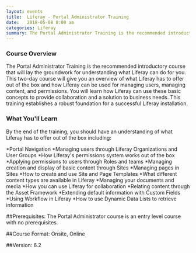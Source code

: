 ```yaml
---
layout: events
title:  Liferay - Portal Administrator Training
date:   2018-05-08 8:00 am
categories: Liferay
summary: The Portal Administrator Training is the recommended introductory course that will lay the groundwork for understanding what Liferay can do for you. This two-day course will give you an overview of what Liferay has to offer out of the box and how Liferay can be used for managing users, managing content, and permissions.
---
```


### Course Overview
The Portal Administrator Training is the recommended introductory course that will lay the groundwork for understanding what Liferay can do for you. 
This two-day course will give you an overview of what Liferay has to offer out of the box and how Liferay can be used for managing users, managing content, and permissions. 
You will learn how Liferay can use these basic concepts to provide collaboration and a solution to business needs. 
This training establishes a robust foundation for a successful Liferay installation.

### What You'll Learn
By the end of the training, you should have an understanding of what Liferay has to offer out of the box including:

*Portal Navigation
*Managing users through Liferay Organizations and User Groups
*How Liferay's permissions system works out of the box
*Applying permissions to users through Roles and teams
*Managing creation and display of basic content through Sites
*Managing pages in Sites
*How to create and use Site and Page Templates
*What different content types are available in Liferay
*Managing your documents and media
*How you can use Liferay for collaboration
*Relating content through the Asset Framework
*Extending default information with Custom Fields
*Using Workflow in Liferay
*How to use Dynamic Data Lists to retrieve information

##Prerequisites: 
The Portal Administrator course is an entry level course with no prerequisites.

##Course Format: 
Onsite, Online

##Version: 
6.2